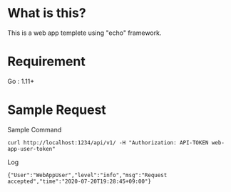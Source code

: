 # What is this?

This is a web app templete using "echo" framework.

# Requirement

Go : 1.11+

# Sample Request

Sample Command

```
curl http://localhost:1234/api/v1/ -H "Authorization: API-TOKEN web-app-user-token"
```

Log

```
{"User":"WebAppUser","level":"info","msg":"Request accepted","time":"2020-07-20T19:28:45+09:00"}
```
